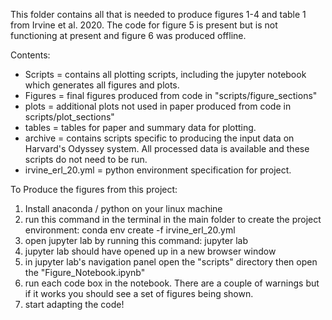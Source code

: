 This folder contains all that is needed to produce figures 1-4 and table 1 from Irvine et al. 2020. The code for figure 5 is present but is not functioning at present and figure 6 was produced offline.

Contents:
- Scripts = contains all plotting scripts, including the jupyter notebook which generates all figures and plots.
- Figures = final figures produced from code in "scripts/figure_sections"
- plots = additional plots not used in paper produced from code in scripts/plot_sections"
- tables = tables for paper and summary data for plotting.
- archive = contains scripts specific to producing the input data on Harvard's Odyssey system. All processed data is available and these scripts do not need to be run.
- irvine_erl_20.yml = python environment specification for project.

To Produce the figures from this project:

1. Install anaconda / python on your linux machine
2. run this command in the terminal in the main folder to create the project environment:
  conda env create -f irvine_erl_20.yml
3. open jupyter lab by running this command:
  jupyter lab
4. jupyter lab should have opened up in a new browser window
5. in jupyter lab's navigation panel open the "scripts" directory then open the "Figure_Notebook.ipynb"
6. run each code box in the notebook. There are a couple of warnings but if it works you should see a set of figures being shown.
7. start adapting the code!
